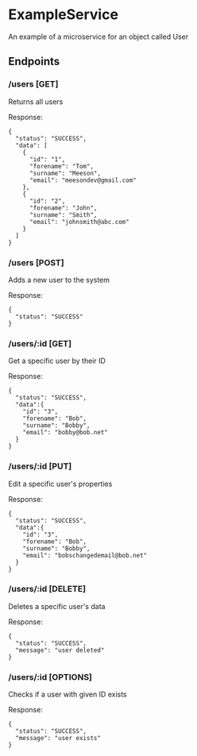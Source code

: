 # ExampleService
An example of a microservice for an object called User

## Endpoints

### /users [GET]
Returns all users

Response:
``` 
{
  "status": "SUCCESS",
  "data": [
    {
      "id": "1",
      "forename": "Tom",
      "surname": "Meeson",
      "email": "meesondev@gmail.com"
    },
    {
      "id": "2",
      "forename": "John",
      "surname": "Smith",
      "email": "johnsmith@abc.com"
    }
  ]
} 
```

### /users [POST]
Adds a new user to the system

Response:
```
{
  "status": "SUCCESS"
}
```

### /users/:id [GET]
Get a specific user by their ID

Response:
```
{
  "status": "SUCCESS",
  "data":{
    "id": "3",
    "forename": "Bob",
    "surname": "Bobby",
    "email": "bobby@bob.net"
  }
}
```

### /users/:id [PUT]
Edit a specific user's properties

Response:
```
{
  "status": "SUCCESS",
  "data":{
    "id": "3",
    "forename": "Bob",
    "surname": "Bobby",
    "email": "bobschangedemail@bob.net"
  }
}
```

### /users/:id [DELETE]
Deletes a specific user's data

Response:
```
{
  "status": "SUCCESS",
  "message": "user deleted"
}
```

### /users/:id [OPTIONS]
Checks if a user with given ID exists

Response:
```
{
  "status": "SUCCESS",
  "message": "user exists"
}
```
